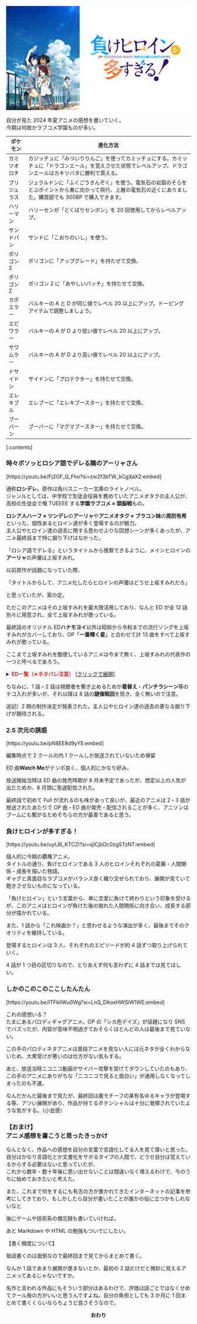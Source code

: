 <img class="thumbnail" src="https://raw.githubusercontent.com/Luarce/hatenablog-contents/main/assets/images/anime-reviews/makeine_title.png" alt="負けヒロインが多すぎる！">

自分が見た 2024 年夏アニメの感想を書いていく。  
今期は何故かラブコメ学園ものが多い。

|ポケモン| 進化方法 |
| -----------| -------|
|カミツオロチ| カジッチュに「みついりりんご」を使ってカミッチュにする。カミッチュに「ドラゴンエール」を覚えさせた状態でレベルアップ。ドラゴンエールはカキツバタに勝利で貰える。  |
| ブリジュラス | ジュラルドンに「ふくごうきんぞく」を使う。電気石の岩窟のそらをとぶポイントから東に向かって飛行、上層の電気石の近くにありました。購買部でも 300BP で購入できます。 |
|ハリーマン| ハリーセンが「どくばりセンボン」を 20 回使用してからレベルアップ。                                                                                                |
| サンドパン   | サンドに「こおりのいし」を使う。                                                                                                                                  |
| ポリゴン 2   | ポリゴンに「アップグレード」を持たせて交換。                                                                                                                      |
| ポリゴン Z   | ポリゴン 2 に「あやしいパッチ」を持たせて交換。                                                                                                                   |
| カポエラー   | バルキーの A と D が同じ値でレベル 20 以上にアップ。ドーピングアイテムで調整しましょう。                                                                          |
| エビワラー   | バルキーの A が D より低い値でレベル 20 以上にアップ。                                                                                                            |
| サワムラー   | バルキーの A が D より高い値でレベル 20 以上にアップ。                                                                                                            |
| ドサイドン   | サイドンに「プロテクター」を持たせて交換。                                                                                                                        |
| エレキブル   | エレブーに「エレキブースター」を持たせて交換。                                                                                                                    |
| ブーバーン   | ブーバーに「マグマブースター」を持たせて交換。                                                                                                                    |

[:contents]

### 時々ボソッとロシア語でデレる隣のアーリャさん

<div class="box_youtube">
[https://youtu.be/Fj2GF_Q_Fho?si=zw2f3bTW_kCgXaX2:embed]
</div>

通称**ロシデレ**。原作は角川スニーカー文庫のライトノベル。  
ジャンルとしては、中学校で生徒会役員を務めていたアニメオタクの主人公が、高校の生徒会で俺 TUEEEE する**学園ラブコメ × 頭脳戦**もの。

**ロシア人ハーフ × ツンデレ**の**アーリャ**や**アニメオタク × ブラコン妹**の**周防有希**といった、個性あるヒロイン達が多く登場するのが魅力。  
主人公やヒロイン達の過去に関する思わせぶりな回想シーンが多くあったが、アニメ最終話まで特に掘り下げはなかった。

「ロシア語でデレる」というタイトルから推察できるように、メインヒロインの**アーリャ**の声優は上坂すみれ。

以前原作が話題になっていた際、

「タイトルからして、アニメ化したらヒロインの声優はどうせ上坂すみれだろ」

と思っていたが、案の定。

ただこのアニメはその上坂すみれを最大限活用しており、なんと ED が全 12 話別々に用意され、全て上坂すみれが歌っている。

最終話のオリジナル ED**ハナモヨイ**以外は昭和から令和までの流行ソングを上坂すみれがカバーしており、OP「**一番輝く星**」と合わせて計 13 曲をすべて上坂すみれが歌っている。

ここまで上坂すみれを酷使しているアニメは今まで無く、上坂すみれの代表作の一つと呼べるであろう。

<details class="spoiler_details">
    <summary>
        <span style="color: #d32f2f">
        <strong>ED一覧（※ネタバレ注意）</strong></span>
        <u>[クリックで展開]</u>
    </summary>
    <table class="ed_list">
        <thead>
            <tr>
                <th>話数</th>
                <th>曲名</th>
                <th>アーティスト</th>
            </tr>
        </thead>
        <tbody>
            <tr>
                <td>1話</td>
                <td>学園天国</td>
                <td>フィンガー5</td>
            </tr>
            <tr>
                <td>2話</td>
                <td>可愛くてごめん</td>
                <td>HoneyWorks</td>
            </tr>
            <tr>
                <td>3話</td>
                <td>想い出がいっぱい</td>
                <td>H2O</td>
            </tr>
            <tr>
                <td>4話</td>
                <td>ハレ晴レユカイ</td>
                <td>涼宮ハルヒの憂鬱ED</td>
            </tr>
            <tr>
                <td>5話</td>
                <td>小さな恋の歌</td>
                <td>MONGOL800</td>
            </tr>
            <tr>
                <td>6話</td>
                <td>秘密の言葉</td>
                <td>花譜 × ズーカラデル</td>
            </tr>
            <tr>
                <td>7話</td>
                <td>ラブストーリーは突然に</td>
                <td>小田和正</td>
            </tr>
            <tr>
                <td>8話</td>
                <td>CHE.R.RY</td>
                <td>YUI</td>
            </tr>
            <tr>
                <td>9話</td>
                <td>ワールドイズマイン</td>
                <td>ryo（supercell）</td>
            </tr>
            <tr>
                <td>10話</td>
                <td>こいのうた</td>
                <td>GO!GO!7188</td>
            </tr>
            <tr>
                <td>11話</td>
                <td>気まぐれロマンティック</td>
                <td>いきものがかり</td>
            </tr>
            <tr>
                <td>12話</td>
                <td>ハナモヨイ</td>
                <td>上坂すみれ<br>※オリジナル曲</td>
            </tr>
        </tbody>
    </table>

※全て[<u>公式 Youtube チャンネル</u>](https://www.youtube.com/channel/UCvNxYM7Cwrz8p7_WjzjxWcA)にて無料配信中

<div class="box_youtube">
[https://youtu.be/YbKqZF3wc5g?si=DOoxVa0mh796s78G:embed]
</div>

毎回 ED が変わるので、今回はどの曲がカバーされるのかを期待させるつくりになっている。

筆者は毎週リアルタイムで見ていたので  
「**この令和の時代に ED がハレ晴レユカイ！？**」  
と懐かしい気持ちになれたのは良い体験であった。

</details>

ちなみに、1 話・2 話は視聴者を繋ぎ止めるためか**着替え**・**パンチラシーン**等のテコ入れが多いが、それ以降は 8 話の**謎催眠回**を除き、全く無いので注意。

追記）2 期の制作決定が発表された。主人公やヒロイン達の過去の更なる掘り下げが期待される。

### 2.5 次元の誘惑

<div class="box_youtube">
[https://youtu.be/pN8EE8d9yYE:embed]
</div>

編集時点で 2 クールの内 1 クールしか放送されていないため保留

ED 曲**Watch Me**がテンポ良く、個人的にかなり好み。

放送開始当時は ED 曲の発売時期が 8 月末予定であったが、想定以上の人気が出たためか、8 月頭に急遽配信された。

最終話で初めて Full が流れるのも味があって良いが、最近のアニメは 2・3 話が放送されたあたりで OP 曲・ED 曲が発売・配信されることが多く、アニソンはブームにも繋がるためそちらの方が最善であると思う。

### 負けヒロインが多すぎる！

<div class="box_youtube">
[https://youtu.be/uytJ6_KTCZI?si=xjICjbDc0zgSTzNT:embed]
</div>

個人的に今期の覇権アニメ。  
タイトルの通り、負けヒロインである 3 人のヒロインそれぞれの葛藤・人間関係・成長を描いた物語。  
ギャグと真面目なラブコメがバランス良く織り交ぜられており、展開が見ていて飽きさせないものになっている。

「負けヒロイン」という言葉から、単に恋愛に負けて終わりという印象を受けるが、このアニメはヒロインが負けた後の拗れた人間関係に向き合い、成長する部分が描かれている。

また、1 話から「これ映画か？」と思わせるような演出が多く、最後までそのクオリティを維持している。

登場するヒロインは 3 人、それぞれのエピソードが約 4 話ずつ取り上げられていく。

4 話が 1 つ目の区切りなので、とりあえず何も言わずに 4 話までは見てほしい。

### しかのこのこのここしたんたん

<div class="box_youtube">
[https://youtu.be/ITFklIWu0Wg?si=LnQ_DAoxHWSiW1WE:embed]
</div>

これの感想いる？  
たまにあるパロディギャグアニメ。OP の「シカ色デイズ」が話題になり SNS でバズったが、内容が意味不明過ぎておそらくほとんどの人は最後まで見ていない。

この手のパロディネタアニメは普段アニメを見ない人には元ネタが全くわからないため、大衆受けが悪いのは仕方がない気もする。

あと、放送当時ニコニコ動画がサイバー攻撃を受けてダウンしていたのもあり、この手のアニメにありがちな「ニコニコで見ると面白い」が通用しなくなってしまったのも不運。

なんだかんだ最後まで見たが、最終回は鹿モチーフの某有名ゆるキャラが登場する等、アツい展開があり、作品が持てるポテンシャルは十分に発揮されていたような気がする。（小並感）

### 【おまけ】<br>アニメ感想を書こうと思ったきっかけ

なんとなく、作品への感想を自分の言葉で言語化してる人を見て偉いと思った。自分はかなり言語化とか文書化をサボるタイプの人間で、どうせ自分は覚えているからする必要はないと思っていたが、  
これから数年・数十年後に思い出せないことは間違いなく増えるわけで、今のうちに始めておきたいと考えた。

また、これまで何をするにも有志の方が書かれてきたインターネットの記事を参考にしてきており、もしかしたら自分が書いたことが誰かの役に立つかもしれないなと

後にゲームや技術系の備忘録も書いていければ。

あと Markdown や HTML の勉強もついでにしたい。

【書く頻度について】

毎話書くのは面倒なので最終回まで見てからまとめて書く。

なんか 1 話であまり展開が進まないとか、最初の 2 話だけだと微妙に見えるアニメってあるじゃないですか。

名作と言われる作品にもそういう部分はあるわけで、評価は話ごとではなくせめてクール毎の方がいいと思うんですよね。自分の負担としても 3 か月に 1 回まとめて書くくらいならちょうど良さそうなので。

<div style="text-align: center"><strong>おわり</strong></div>

<!-- 記事タイトル：アニメ感想（2024夏） -->

<!-- css -->
<style>
@import url(../../assets/css/hatena-design.css);
</style>

<!-- js -->
<script src="https://code.jquery.com/jquery-3.6.0.min.js"></script>
<script>
$(function() {
    var contentsText = "目次";
    var closeText = "[ 閉じる ]";
    var openText = "[ 表示 ]";

    var $contents = $(".table-of-contents");
    var $li = $contents.find("li");

    $contents.prepend(
        '<span class="contents">' + contentsText + '</span>' +
        '<span class="switch">' + closeText + '</span>'
    );

    var $switch = $contents.find(".switch");

    $switch.on("click", function() {
        var isHidden = $li.is(":hidden");
        $li.toggle(400);
        $switch.text(isHidden ? closeText : openText);
    });
});
</script>

